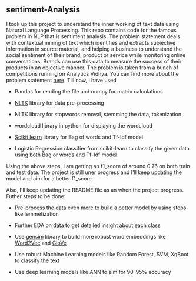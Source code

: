 ## sentiment-Analysis

I took up this project to understand the inner working of text data using Natural Language Processing.
This repo contains code for the famous problem in NLP that is sentiment analysis.
The problem statement deals with contextual mining of text which identifies and extracts subjective information in source material, and helping a business to understand the social sentiment of their brand, product or service while monitoring online conversations. Brands can use this data to measure the success of their products in an objective manner. The problem is taken from a bunch of competitions running on Analytics Vidhya. You can find more about the problem statement [here](https://datahack.analyticsvidhya.com/contest/linguipedia-codefest-natural-language-processing-1/). Till now, I have used

  - Pandas for reading the file and numpy for matrix calculations
  
  - [NLTK](https://www.nltk.org/) library for data pre-processing
  
  - NLTK library for stopwords removal, stemming the data, tokenization
  
  - wordcloud library in python for displaying the wordcloud
  
  - [Scikit learn](https://scikit-learn.org/) library for Bag of words and Tf-Idf model
  
  - Logistic Regression classifier from scikit-learn to classify the given data using both Bag or words and Tf-Idf model
  
Using the above steps, I am getting an f1_score of around 0.76 on both train and test data. The project is still uner progress and I'll keep updating the model and aim for a better f1_score

Also, I'll keep updating the README file as an when the project progress.
Futher steps to be done:
  - Pre-process the data even more to build a better model by using steps like lemmetization
  
  - Further EDA on data to get detailed insight about each class
  
  - Use [gensim](https://pypi.org/project/gensim/) library to build more robust word embeddings like [Word2Vec](https://radimrehurek.com/gensim/models/word2vec.html) and [GloVe](https://radimrehurek.com/gensim/scripts/glove2word2vec.html)
  
  - Use robust Machine Learning models like Random Forest, SVM, XgBoot to classify the text
  
  - Use deep learning models like ANN to aim for 90-95% accuracy
